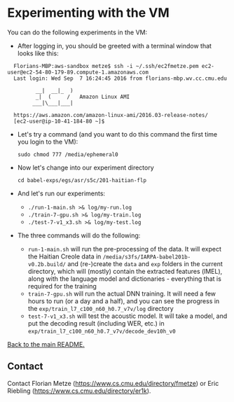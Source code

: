 # Experimenting with the VM

You can do the following experiments in the VM:

- After logging in, you should be greeted with a terminal window that looks like this:
~~~
  Florians-MBP:aws-sandbox metze$ ssh -i ~/.ssh/ec2fmetze.pem ec2-user@ec2-54-80-179-89.compute-1.amazonaws.com
  Last login: Wed Sep  7 16:24:45 2016 from florians-mbp.wv.cc.cmu.edu

         __|  __|_  )
         _|  (     /   Amazon Linux AMI
        ___|\___|___|

  https://aws.amazon.com/amazon-linux-ami/2016.03-release-notes/
  [ec2-user@ip-10-41-184-80 ~]$ 
~~~
- Let's try a command (and you want to do this command the first time you login to the VM):

  `sudo chmod 777 /media/ephemeral0`

- Now let's change into our experiment directory

  `cd babel-exps/egs/asr/s5c/201-haitian-flp`

- And let's run our experiments:

  - `./run-1-main.sh >& log/my-run.log`
  - `./train-7-gpu.sh >& log/my-train.log`
  - `./test-7-v1_x3.sh >& log/my-test.log`

- The three commands will do the following:
  - `run-1-main.sh` will run the pre-processing of the data. It will expect the Haitian Creole data in `/media/s3fs/IARPA-babel201b-v0.2b.build/` and (re-)create the `data` and `exp` folders in the current directory, which will (mostly) contain the extracted features (lMEL), along with the language model and dictionaries - everything that is required for the training
  - `train-7-gpu.sh` will run the actual DNN training. It will need a few hours to run (or a day and a half), and you can see the progress in the `exp/train_l7_c100_n60_h0.7_v7v/log` directory
  - `test-7-v1_x3.sh` will test the acoustic model. It will take a model, and put the decoding result (including WER, etc.) in `exp/train_l7_c100_n60_h0.7_v7v/decode_dev10h_v0`


[Back to the main README.](README.md)

## Contact

Contact Florian Metze (<https://www.cs.cmu.edu/directory/fmetze>) or 
Eric Riebling (<https://www.cs.cmu.edu/directory/er1k>).
